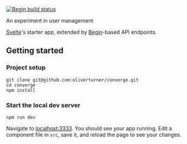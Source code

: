 [![Begin build status](https://buildstatus.begin.app/rain-xp6/status.svg)](https://begin.com)

An experiment in user management

[Svelte](https://svelte.dev)'s starter app, extended by [Begin](https://begin.com)-based API endpoints.

## Getting started

### Project setup

```
git clone git@github.com:oliverturner/converge.git
cd converge
npm install
```

### Start the local dev server

```
npm run dev
```

Navigate to [localhost:3333](http://localhost:3333). You should see your app running. Edit a component file in `src`, save it, and reload the page to see your changes.
